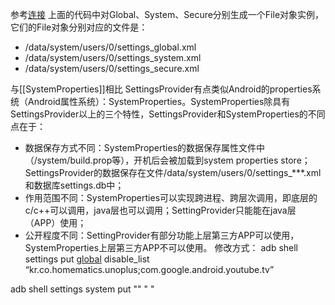 参考[连接](https://www.jianshu.com/p/d48977f220ee)
上面的代码中对Global、System、Secure分别生成一个File对象实例，它们的File对象分别对应的文件是：

- /data/system/users/0/settings_global.xml
- /data/system/users/0/settings_system.xml
- /data/system/users/0/settings_secure.xml

与[[SystemProperties]]相比
SettingsProvider有点类似Android的properties系统（Android属性系统）：SystemProperties。SystemProperties除具有SettingsProvider以上的三个特性，SettingsProvider和SystemProperties的不同点在于：

- 数据保存方式不同：SystemProperties的数据保存属性文件中（/system/build.prop等），开机后会被加载到system properties store；SettingsProvider的数据保存在文件/data/system/users/0/settings_***.xml和数据库settings.db中；
- 作用范围不同：SystemProperties可以实现跨进程、跨层次调用，即底层的c/c++可以调用，java层也可以调用；SettingProvider只能能在java层（APP）使用；
- 公开程度不同：SettingProvider有部分功能上层第三方APP可以使用，SystemProperties上层第三方APP不可以使用。
修改方式：
adb shell settings put [global](https://so.csdn.net/so/search?q=global&spm=1001.2101.3001.7020) disable_list “kr.co.homematics.unoplus;com.google.android.youtube.tv”


adb shell 
settings system put "" " "